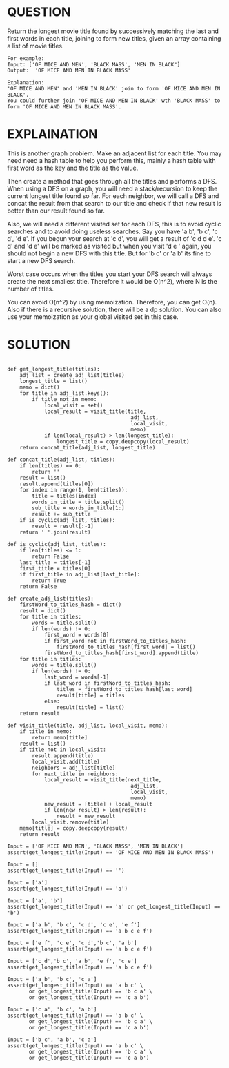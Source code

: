 # QUESTION 
Return the longest movie title found by successively matching the last and first words in each title, joining to form new titles, given an array containing a list of movie titles.

```
For example: 
Input: ['OF MICE AND MEN', 'BLACK MASS', 'MEN IN BLACK"]
Output:  'OF MICE AND MEN IN BLACK MASS'

Explanation:
'OF MICE AND MEN' and 'MEN IN BLACK' join to form 'OF MICE AND MEN IN BLACK'. 
You could further join 'OF MICE AND MEN IN BLACK' wth 'BLACK MASS' to form 'OF MICE AND MEN IN BLACK MASS'.
```

# EXPLAINATION
This is another graph problem. Make an adjacent list for each title. You may need need a hash table to help you perform this, mainly a hash table with first word as the key and the title as the value.

Then create a method that goes through all the titles and performs a DFS. When using a DFS on a graph, you will need a stack/recursion to keep the current longest title found so far. For each neighbor, we will call a DFS and concat the result from that search to our title and check if that new result is better than our result found so far.

Also, we will need a different visited set for each DFS, this is to avoid cyclic searches and to avoid doing useless searches.
Say you have 'a b', 'b c', 'c d', 'd e'. If you begun your search at 'c d', you will get a result of 'c d d e'. 'c d' and 'd e' will be marked as visited but when you visit 'd e ' again, you should not begin a new DFS with this title. But for 'b c' or 'a b' its fine to start a new DFS search.

Worst case occurs when the titles you start your DFS search will always create the next smallest title. Therefore it would be O(n^2), where N is the number of titles.

You can avoid O(n^2) by using memoization. Therefore, you can get O(n). Also if there is a recursive solution, there will be a dp solution. You can also use your memoization as your global visited set in this case.

# SOLUTION
```import copy

def get_longest_title(titles):
    adj_list = create_adj_list(titles)
    longest_title = list()
    memo = dict()
    for title in adj_list.keys():
        if title not in memo:
            local_visit = set()
            local_result = visit_title(title,
                                        adj_list, 
                                        local_visit,
                                        memo)
            if len(local_result) > len(longest_title):
                longest_title = copy.deepcopy(local_result)
    return concat_title(adj_list, longest_title)

def concat_title(adj_list, titles):
    if len(titles) == 0:
        return ''
    result = list()
    result.append(titles[0])
    for index in range(1, len(titles)):
        title = titles[index]
        words_in_title = title.split()
        sub_title = words_in_title[1:]
        result += sub_title
    if is_cyclic(adj_list, titles):
        result = result[:-1]
    return ' '.join(result)
        
def is_cyclic(adj_list, titles):
    if len(titles) <= 1:
        return False
    last_title = titles[-1]
    first_title = titles[0]
    if first_title in adj_list[last_title]:
        return True
    return False

def create_adj_list(titles):
    firstWord_to_titles_hash = dict()
    result = dict()
    for title in titles:
        words = title.split()
        if len(words) != 0:
            first_word = words[0]
            if first_word not in firstWord_to_titles_hash:
                firstWord_to_titles_hash[first_word] = list()
            firstWord_to_titles_hash[first_word].append(title)
    for title in titles:
        words = title.split()
        if len(words) != 0:
            last_word = words[-1]
            if last_word in firstWord_to_titles_hash:
                titles = firstWord_to_titles_hash[last_word]
                result[title] = titles
            else:
                result[title] = list()
    return result
        
def visit_title(title, adj_list, local_visit, memo):
    if title in memo:
        return memo[title]
    result = list()
    if title not in local_visit:
        result.append(title)
        local_visit.add(title)
        neighbors = adj_list[title]
        for next_title in neighbors:
            local_result = visit_title(next_title,
                                        adj_list, 
                                        local_visit,
                                        memo)
            new_result = [title] + local_result
            if len(new_result) > len(result):
                result = new_result
        local_visit.remove(title)
    memo[title] = copy.deepcopy(result)
    return result

Input = ['OF MICE AND MEN', 'BLACK MASS', 'MEN IN BLACK']
assert(get_longest_title(Input) == 'OF MICE AND MEN IN BLACK MASS')

Input = []
assert(get_longest_title(Input) == '')

Input = ['a']
assert(get_longest_title(Input) == 'a')

Input = ['a', 'b']
assert(get_longest_title(Input) == 'a' or get_longest_title(Input) == 'b')

Input = ['a b', 'b c', 'c d', 'c e', 'e f']
assert(get_longest_title(Input) == 'a b c e f')

Input = ['e f', 'c e', 'c d','b c', 'a b']
assert(get_longest_title(Input) == 'a b c e f')

Input = ['c d','b c', 'a b', 'e f', 'c e']
assert(get_longest_title(Input) == 'a b c e f')

Input = ['a b', 'b c', 'c a']
assert(get_longest_title(Input) == 'a b c' \
       or get_longest_title(Input) == 'b c a' \
       or get_longest_title(Input) == 'c a b')

Input = ['c a', 'b c', 'a b']
assert(get_longest_title(Input) == 'a b c' \
       or get_longest_title(Input) == 'b c a' \
       or get_longest_title(Input) == 'c a b')

Input = ['b c', 'a b', 'c a']
assert(get_longest_title(Input) == 'a b c' \
       or get_longest_title(Input) == 'b c a' \
       or get_longest_title(Input) == 'c a b')
```
